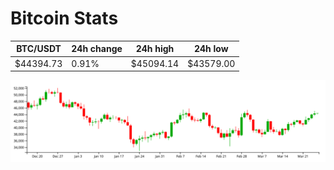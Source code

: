 # Bitcoin Stats

BTC/USDT|24h change|24h high|24h low|
|---|---|---|---|
|$44394.73|0.91%|$45094.14|$43579.00|

<img src="./chart.svg">
